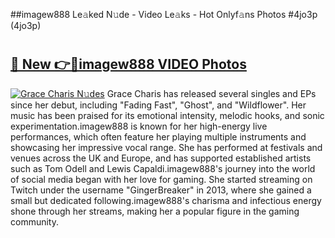 ##imagew888 Le𝚊ked N𝚞de - Video Le𝚊ks - Hot Onlyf𝚊ns Photos #4jo3p (4jo3p)

# <h2><a href="https://mediaupload.pro?title=imagew888&ref=9FEB">🔗 New 👉🔴imagew888 VIDEO Photos</a></h2>

[![Grace Charis N𝚞des](https://i.imgur.com/rIISA9y.gif)](https://mediaupload.pro?title=imagew888&ref=9FEB)
Grace Charis has released several singles and EPs since her debut, including "Fading Fast", "Ghost", and "Wildflower". Her music has been praised for its emotional intensity, melodic hooks, and sonic experimentation.imagew888 is known for her high-energy live performances, which often feature her playing multiple instruments and showcasing her impressive vocal range. She has performed at festivals and venues across the UK and Europe, and has supported established artists such as Tom Odell and Lewis Capaldi.imagew888's journey into the world of social media began with her love for gaming. She started streaming on Twitch under the username "GingerBreaker" in 2013, where she gained a small but dedicated following.imagew888's charisma and infectious energy shone through her streams, making her a popular figure in the gaming community.